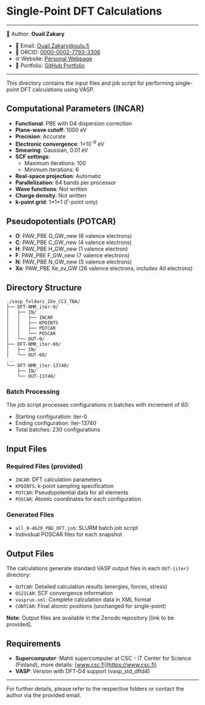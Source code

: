 # Single-Point DFT Calculations

---
📄 Author: **Ouail Zakary**  
- 📧 Email: [Ouail.Zakary@oulu.fi](mailto:Ouail.Zakary@oulu.fi)  
- 🔗 ORCID: [0000-0002-7793-3306](https://orcid.org/0000-0002-7793-3306)  
- 🌐 Website: [Personal Webpage](https://cc.oulu.fi/~nmrwww/members/Ouail_Zakary.html)  
- 📁 Portfolio: [GitHub Portfolio](https://ozakary.github.io/)
---

This directory contains the input files and job script for performing single-point DFT calculations using VASP.

## Computational Parameters (INCAR)

- **Functional**: PBE with D4 dispersion correction
- **Plane-wave cutoff**: 1000 eV
- **Precision**: Accurate
- **Electronic convergence**: 1×10<sup>-6</sup> eV
- **Smearing**: Gaussian, 0.01 eV
- **SCF settings**: 
  - Maximum iterations: 100
  - Minimum iterations: 6
- **Real-space projection**: Automatic
- **Parallelization**: 64 bands per processor
- **Wave functions**: Not written
- **Charge density**: Not written
- **k-point grid**: 1×1×1 (Γ-point only)

## Pseudopotentials (POTCAR)
- **O**: PAW_PBE O_GW_new (6 valence electrons)
- **C**: PAW_PBE C_GW_new (4 valence electrons)  
- **H**: PAW_PBE H_GW_new (1 valence electron)
- **F**: PAW_PBE F_GW_new (7 valence electrons)
- **N**: PAW_PBE N_GW_new (5 valence electrons)
- **Xe**: PAW_PBE Xe_sv_GW (26 valence electrons, includes 4d electrons)

## Directory Structure

```
./vasp_folders_2Xe_CC3_TBA/
├── DFT-NMR_iter-0/
│   ├── IN/
│   │   ├── INCAR
│   │   ├── KPOINTS
│   │   ├── POTCAR
│   │   └── POSCAR
│   └── OUT-0/
├── DFT-NMR_iter-60/
│   ├── IN/
│   └── OUT-60/
...
└── DFT-NMR_iter-13740/
    ├── IN/
    └── OUT-13740/
```

### Batch Processing
The job script processes configurations in batches with increment of 60:
- Starting configuration: iter-0
- Ending configuration: iter-13740
- Total batches: 230 configurations

## Input Files

### Required Files (provided)
- `INCAR`: DFT calculation parameters
- `KPOINTS`: k-point sampling specification
- `POTCAR`: Pseudopotential data for all elements
- `POSCAR`: Atomic coordinates for each configuration

### Generated Files
- `all_0-4620_PBE_DFT.job`: SLURM batch job script
- Individual POSCAR files for each snapshot

## Output Files

The calculations generate standard VASP output files in each `OUT-{iter}` directory:
- `OUTCAR`: Detailed calculation results (energies, forces, stress)
- `OSZICAR`: SCF convergence information
- `vasprun.xml`: Complete calculation data in XML format
- `CONTCAR`: Final atomic positions (unchanged for single-point)

**Note**: Output files are available in the Zenodo repository [link to be provided].

## Requirements

- **Supercomputer**: Mahti supercomputer at CSC - IT Center for Science (Finland), more details: [www.csc.fi](https://www.csc.fi)
- **VASP**: Version with DFT-D4 support (vasp_std_dftd4)

---

For further details, please refer to the respective folders or contact the author via the provided email.
